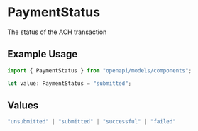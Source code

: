 # PaymentStatus

The status of the ACH transaction

## Example Usage

```typescript
import { PaymentStatus } from "openapi/models/components";

let value: PaymentStatus = "submitted";
```

## Values

```typescript
"unsubmitted" | "submitted" | "successful" | "failed"
```